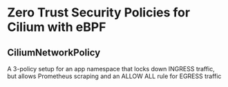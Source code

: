 # Zero Trust Security Policies for Cilium with eBPF

## CiliumNetworkPolicy

A 3-policy setup for an app namespace that locks down INGRESS traffic, but allows Prometheus scraping and an ALLOW ALL rule for EGRESS traffic